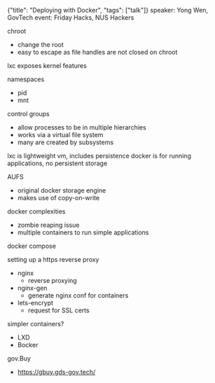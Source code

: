 {"title": "Deploying with Docker", "tags": ["talk"]}
speaker: Yong Wen, GovTech
event: Friday Hacks, NUS Hackers

chroot
* change the root
* easy to escape as file handles are not closed on chroot

lxc exposes kernel features

namespaces
* pid
* mnt

control groups
* allow processes to be in multiple hierarchies
* works via a virtual file system
* many are created by subsystems

lxc is lightweight vm, includes persistence
docker is for running applications, no persistent storage

AUFS
* original docker storage engine
* makes use of copy-on-write

docker complexities
* zombie reaping issue
* multiple containers to run simple applications

docker compose

setting up a https reverse proxy
* nginx
  * reverse proxying
* nginx-gen
  * generate nginx conf for containers
* lets-encrypt
  * request for SSL certs

simpler containers?
* LXD
* Bocker

gov.Buy
* https://gbuy.gds-gov.tech/

